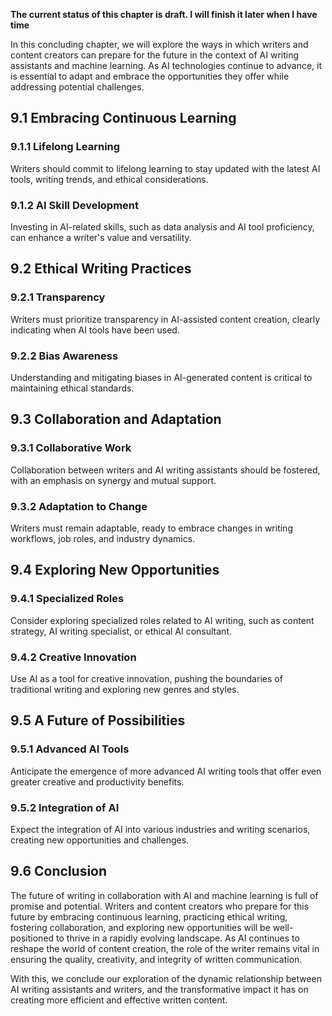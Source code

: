 **The current status of this chapter is draft. I will finish it later when I have time**

In this concluding chapter, we will explore the ways in which writers and content creators can prepare for the future in the context of AI writing assistants and machine learning. As AI technologies continue to advance, it is essential to adapt and embrace the opportunities they offer while addressing potential challenges.

9.1 Embracing Continuous Learning
---------------------------------

### 9.1.1 Lifelong Learning

Writers should commit to lifelong learning to stay updated with the latest AI tools, writing trends, and ethical considerations.

### 9.1.2 AI Skill Development

Investing in AI-related skills, such as data analysis and AI tool proficiency, can enhance a writer's value and versatility.

9.2 Ethical Writing Practices
-----------------------------

### 9.2.1 Transparency

Writers must prioritize transparency in AI-assisted content creation, clearly indicating when AI tools have been used.

### 9.2.2 Bias Awareness

Understanding and mitigating biases in AI-generated content is critical to maintaining ethical standards.

9.3 Collaboration and Adaptation
--------------------------------

### 9.3.1 Collaborative Work

Collaboration between writers and AI writing assistants should be fostered, with an emphasis on synergy and mutual support.

### 9.3.2 Adaptation to Change

Writers must remain adaptable, ready to embrace changes in writing workflows, job roles, and industry dynamics.

9.4 Exploring New Opportunities
-------------------------------

### 9.4.1 Specialized Roles

Consider exploring specialized roles related to AI writing, such as content strategy, AI writing specialist, or ethical AI consultant.

### 9.4.2 Creative Innovation

Use AI as a tool for creative innovation, pushing the boundaries of traditional writing and exploring new genres and styles.

9.5 A Future of Possibilities
-----------------------------

### 9.5.1 Advanced AI Tools

Anticipate the emergence of more advanced AI writing tools that offer even greater creative and productivity benefits.

### 9.5.2 Integration of AI

Expect the integration of AI into various industries and writing scenarios, creating new opportunities and challenges.

9.6 Conclusion
--------------

The future of writing in collaboration with AI and machine learning is full of promise and potential. Writers and content creators who prepare for this future by embracing continuous learning, practicing ethical writing, fostering collaboration, and exploring new opportunities will be well-positioned to thrive in a rapidly evolving landscape. As AI continues to reshape the world of content creation, the role of the writer remains vital in ensuring the quality, creativity, and integrity of written communication.

With this, we conclude our exploration of the dynamic relationship between AI writing assistants and writers, and the transformative impact it has on creating more efficient and effective written content.
